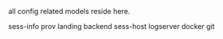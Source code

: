 all config related models reside here.

sess-info
prov
landing
backend
sess-host
logserver
docker
git
